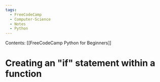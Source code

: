 ```yaml
---
tags:
  - FreeCodeCamp
  - Computer-Science
  - Notes
  - Python
---
```

Contents: [[FreeCodeCamp Python for Beginners]]
# Creating an "if" statement within a function
